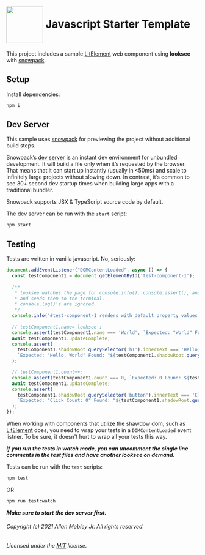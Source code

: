 # <img align="center" src="https://avatars2.githubusercontent.com/u/76873423" width="96" height="96" /> Javascript Starter Template

This project includes a sample [LitElement](https://lit-element.polymer-project.org) web component using **looksee** with [snowpack](https://www.snowpack.dev).

## Setup

Install dependencies:

```bash
npm i
```

## Dev Server

This sample uses [snowpack](https://www.snowpack.dev) for previewing the project without additional build steps.

Snowpack’s [dev server](https://www.snowpack.dev/concepts/dev-server) is an instant dev environment for unbundled development. It will build a file only when it’s requested by the browser. That means that it can start up instantly (usually in <50ms) and scale to infinitely large projects without slowing down. In contrast, it’s common to see 30+ second dev startup times when building large apps with a traditional bundler.

Snowpack supports JSX & TypeScript source code by default.

The dev server can be run with the `start` script:

```bash
npm start
```

## Testing

Tests are written in vanilla javascript. No, seriously:
```javascript
document.addEventListener("DOMContentLoaded", async () => {
  const testComponent1 = document.getElementById('test-component-1');
  
  /**
   * looksee watches the page for console.info(), console.assert(), and console.error() calls,
   * and sends them to the terminal.
   * console.log()'s are ignored.
   */
  console.info('#test-component-1 renders with default property values');
  
  // testComponent1.name='looksee';
  console.assert(testComponent1.name === 'World', `Expected: "World" Found: "${testComponent1.name}"`);
  await testComponent1.updateComplete;
  console.assert(
    testComponent1.shadowRoot.querySelector('h1').innerText === 'Hello, World!', 
    `Expected: "Hello, World" Found: "${testComponent1.shadowRoot.querySelector('h1').innerText}"`
  );

  // testComponent1.count++;
  console.assert(testComponent1.count === 0, `Expected: 0 Found: ${testComponent1.count}`);
  await testComponent1.updateComplete;
  console.assert(
    testComponent1.shadowRoot.querySelector('button').innerText === 'Click Count: 0', 
    `Expected: "Click Count: 0" Found: "${testComponent1.shadowRoot.querySelector('button').innerText}"`
  );
});
```
When working with components that utilize the shawdow dom, such as [LitElement](https://lit-element.polymer-project.org) does, you need to wrap your tests in a `DOMContentLoaded` event listner. To be sure, it doesn't hurt to wrap all your tests this way.

***If you run the tests in watch mode, you can uncomment the single line comments in the test files and have another looksee on demand.***

Tests can be run with the `test` scripts:

```bash
npm test
```
OR
```bash
npm run test:watch
```
***Make sure to start the dev server first.***

###### Copyright (c) 2021 Allan Mobley Jr. All rights reserved.
###### Licensed under the [MIT](./LICENSE) license.
